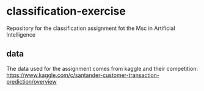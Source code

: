 # classification-exercise
Repository for the classification assignment fot the Msc in Artificial Intelligence

## data

The data used for the assignment comes from kaggle and their competition: https://www.kaggle.com/c/santander-customer-transaction-prediction/overview
